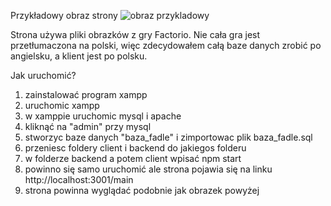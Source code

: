 Przykładowy obraz strony
![obraz przykladowy](Fadle.png)

Strona używa pliki obrazków z gry Factorio. Nie cała gra jest przetłumaczona na polski, więc zdecydowałem całą baze danych zrobić po angielsku, a klient jest po polsku.

Jak uruchomić?
1. zainstalować program xampp
2. uruchomic xampp
3. w xamppie uruchomic mysql i apache
4. kliknąć na "admin" przy mysql
5. stworzyc baze danych "baza_fadle" i zimportowac plik baza_fadle.sql
6. przeniesc foldery client i backend do jakiegos folderu
7. w folderze backend a potem client wpisać npm start
8. powinno się samo uruchomić ale strona pojawia się na linku http://localhost:3001/main
9. strona powinna wyglądać podobnie jak obrazek powyżej